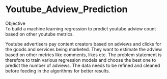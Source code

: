 # Youtube_Adview_Prediction
Objective  
To build a machine learning regression to predict youtube adview count based on other youtube metrics. 

Youtube advertisers pay content creators based on adviews and clicks for the goods and services being marketed. They want to estimate the adview based 
on other metrics like comments, likes etc. The problem statement is therefore  to train various regression models and choose the best one to predict the 
number of adviews. The data needs to be refined and cleaned before feeding in the algorithms for better results. 
